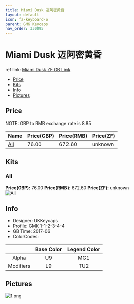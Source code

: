 ```yaml
---
title: Miami Dusk 迈阿密黄昏
layout: default
icon: fa-keyboard-o
parent: GMK Keycaps
nav_order: 330095
---
```


# Miami Dusk 迈阿密黄昏

ref link: [Miami Dusk ZF GB Link](https://www.zfrontier.com/m/3365)

* [Price](#price)
* [Kits](#kits)
* [Info](#info)
* [Pictures](#pictures)


## Price  
NOTE: GBP to RMB exchange rate is 8.85

| Name          | Price(GBP)    |  Price(RMB) |  Price(ZF) |
| ------------- | ------------- |  ---------- |  --------- |
|[All](#all)|76.00|672.60|unknown|


## Kits
### All
**Price(GBP):** 76.00    **Price(RMB):** 672.60    **Price(ZF):** unknown    
<img src="{{ 'assets/images/gmk-keycaps/miamidusk/kits_pics/all.jpg' | relative_url }}" alt="All" class="image featured">


## Info
* Designer: UKKeycaps
* Profile: GMK 1-1-2-3-4-4
* GB Time: 2017-06
* ColorCodes: 

| |Base Color     | Legend Color
| :-------------: | :-------------: | :------------:
|Alpha|U9|MG1
|Modifiers|L9|TU2


## Pictures
<img src="{{ 'assets/images/gmk-keycaps/miamidusk/rendering_pics/1.png' | relative_url }}" alt="1.png" class="image featured">
